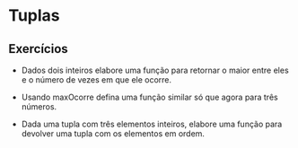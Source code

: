 ﻿# Tuplas

## Exercícios

- Dados dois inteiros elabore uma função para retornar o maior entre eles e o número de vezes em que ele ocorre.

- Usando maxOcorre defina uma função similar só que agora para três números.

- Dada uma tupla com três elementos inteiros, elabore uma função para devolver uma tupla com os elementos em ordem.
